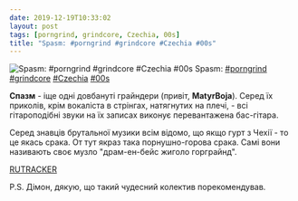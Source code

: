 ```yaml
---
date: 2019-12-19T10:33:02
layout: post
tags: [porngrind, grindcore, Czechia, 00s]
title: "Spasm: #porngrind #grindcore #Czechia #00s"
---
```

![Spasm: #porngrind #grindcore #Czechia #00s](https://res.cloudinary.com/vast-space-unexplored/image/upload/q_auto,dpr_auto,w_auto/photos/photo_824_19-12-2019_10-33-02.jpg)
Spasm: [#porngrind](/tags/#porngrind) [#grindcore](/tags/#grindcore) [#Czechia](/tags/#Czechia) [#00s](/tags/#00s)

**Спазм** - іще одні довбануті грайндери (привіт, **MatyrBoja**). Серед їх приколів, крім вокаліста в стрінгах, натягнутих на плечі, - всі гітароподібні звуки на їх записах виконує перевантажена бас-гітара.

Серед знавців брутальної музики всім відомо, що якщо гурт з Чехії - то це якась срака. От тут якраз така порнушно-горова срака. Самі вони називають своє музло &quot;драм-ен-бейс жиголо горграйнд&quot;.

[RUTRACKER](https://rutracker.org/forum/viewtopic.php?t=3789530) 

P.S. Дімон, дякую, що такий чудесний колектив порекомендував.